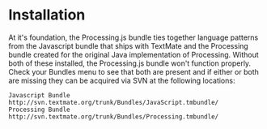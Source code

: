 Installation
===============

At it's foundation, the Processing.js bundle ties together language patterns from the Javascript bundle that ships with TextMate and the Processing bundle created for the original Java implementation of Processing. Without both of these installed, the Processing.js bundle won't function properly. Check your Bundles menu to see that both are present and if either or both are missing they can be acquired via SVN at the following locations:

	Javascript Bundle	http://svn.textmate.org/trunk/Bundles/JavaScript.tmbundle/
	Processing Bundle	http://svn.textmate.org/trunk/Bundles/Processing.tmbundle/